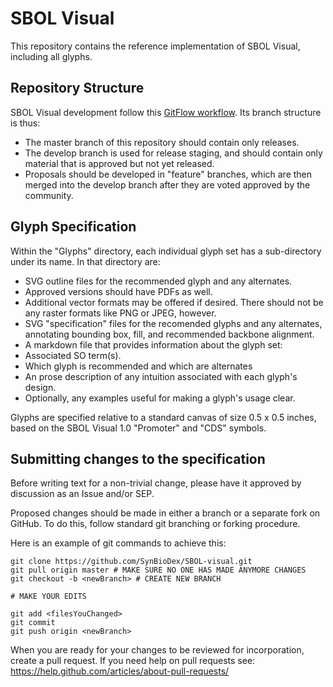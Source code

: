 # SBOL Visual

This repository contains the reference implementation of SBOL Visual, including all glyphs.

## Repository Structure

SBOL Visual development follow this [GitFlow workflow](https://datasift.github.io/gitflow/IntroducingGitFlow.html).
Its branch structure is thus:

* The master branch of this repository should contain only releases.
* The develop branch is used for release staging, and should contain only material that is approved but not yet released.
* Proposals should be developed in "feature" branches, which are then merged into the develop branch after they are voted approved by the community.

## Glyph Specification

Within the "Glyphs" directory, each individual glyph set has a sub-directory under its name.  In that directory are:

- SVG outline files for the recommended glyph and any alternates.
 - Approved versions should have PDFs as well.  
 - Additional vector formats may be offered if desired. There should not be any raster formats like PNG or JPEG, however.
- SVG "specification" files for the recomended glyphs and any alternates, annotating bounding box, fill, and recommended backbone alignment.
- A markdown file that provides information about the glyph set:
 - Associated SO term(s).
 - Which glyph is recommended and which are alternates
 - An prose description of any intuition associated with each glyph's design.
- Optionally, any examples useful for making a glyph's usage clear.

Glyphs are specified relative to a standard canvas of size 0.5 x 0.5 inches, based on the SBOL Visual 1.0 "Promoter" and "CDS" symbols.

## Submitting changes to the specification

Before writing text for a non-trivial change, please have it approved by discussion as an Issue and/or SEP.

Proposed changes should be made in either a branch or a separate fork on GitHub.  To do this, follow standard git branching or forking procedure.  

Here is an example of git commands to achieve this:

    git clone https://github.com/SynBioDex/SBOL-visual.git
    git pull origin master # MAKE SURE NO ONE HAS MADE ANYMORE CHANGES
    git checkout -b <newBranch> # CREATE NEW BRANCH
    
    # MAKE YOUR EDITS
    
    git add <filesYouChanged>
    git commit
    git push origin <newBranch>

When you are ready for your changes to be reviewed for incorporation, create a pull request.
If you need help on pull requests see: https://help.github.com/articles/about-pull-requests/
